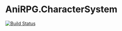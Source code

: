 # AniRPG.CharacterSystem
[![Build Status](https://dev.azure.com/anirpg/AniRPG/_apis/build/status/AniRPG.CharacterSystem?branchName=master)](https://dev.azure.com/anirpg/AniRPG/_build/latest?definitionId=7&branchName=master)

